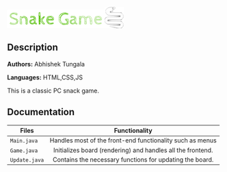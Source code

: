 
![alt text](https://raw.githubusercontent.com/oikobill/Snake-game/master/buttons/logo.png "Snake Game")![alt text](https://raw.githubusercontent.com/oikobill/Snake-game/master/buttons/app_icon.png "Snake Game")


Description
---------
**Authors:** Abhishek Tungala


**Languages:** HTML,CSS,JS

This is a classic PC snack game.




Documentation
------------


| Files        | Functionality        
| ------------- |:-------------:| 
| `Main.java`      | Handles most of the front-end functionality such as menus | 
|  `Game.java`    | Initializes board (rendering) and handles all the frontend.| 
| `Update.java` |Contains  the necessary functions for updating the board.|
